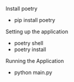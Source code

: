 Install poetry
- pip install poetry

Setting up the application
- poetry shell
- poetry install

Running the Application
- python main.py
